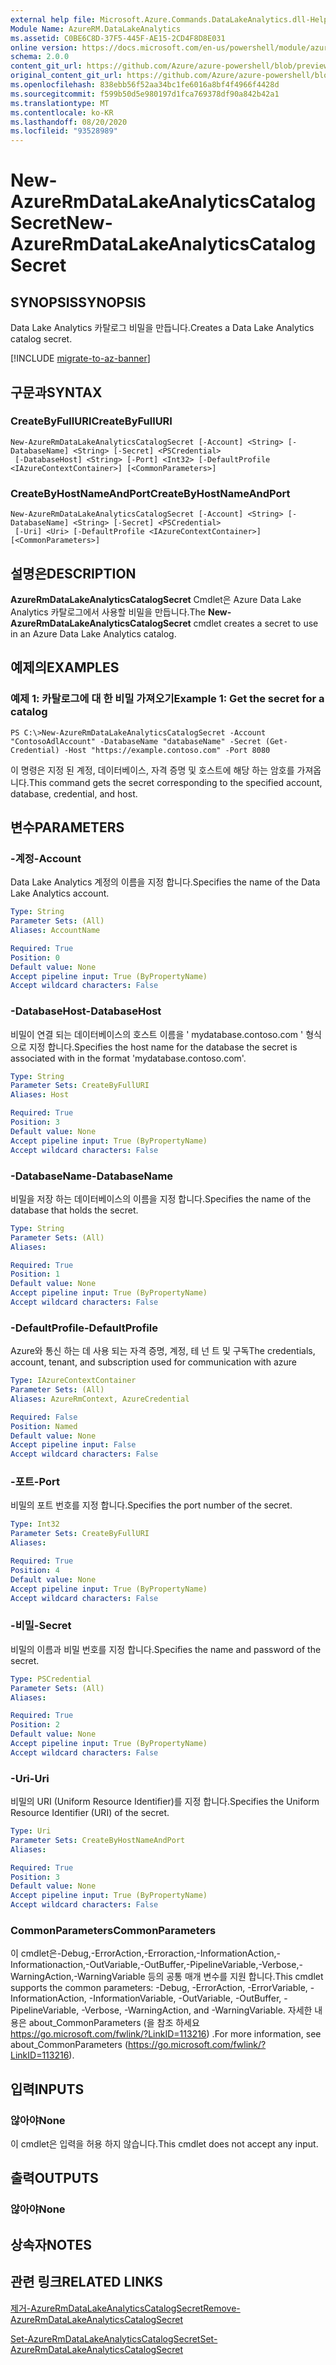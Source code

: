 ```yaml
---
external help file: Microsoft.Azure.Commands.DataLakeAnalytics.dll-Help.xml
Module Name: AzureRM.DataLakeAnalytics
ms.assetid: C0BE6C8D-37F5-445F-AE15-2CD4F8D8E031
online version: https://docs.microsoft.com/en-us/powershell/module/azurerm.datalakeanalytics/new-azurermdatalakeanalyticscatalogsecret
schema: 2.0.0
content_git_url: https://github.com/Azure/azure-powershell/blob/preview/src/ResourceManager/DataLakeAnalytics/Commands.DataLakeAnalytics/help/New-AzureRmDataLakeAnalyticsCatalogSecret.md
original_content_git_url: https://github.com/Azure/azure-powershell/blob/preview/src/ResourceManager/DataLakeAnalytics/Commands.DataLakeAnalytics/help/New-AzureRmDataLakeAnalyticsCatalogSecret.md
ms.openlocfilehash: 838ebb56f52aa34bc1fe6016a8bf4f4966f4428d
ms.sourcegitcommit: f599b50d5e980197d1fca769378df90a842b42a1
ms.translationtype: MT
ms.contentlocale: ko-KR
ms.lasthandoff: 08/20/2020
ms.locfileid: "93528989"
---
```

# <span data-ttu-id="3b0a4-101">New-AzureRmDataLakeAnalyticsCatalogSecret</span><span class="sxs-lookup"><span data-stu-id="3b0a4-101">New-AzureRmDataLakeAnalyticsCatalogSecret</span></span>

## <span data-ttu-id="3b0a4-102">SYNOPSIS</span><span class="sxs-lookup"><span data-stu-id="3b0a4-102">SYNOPSIS</span></span>
<span data-ttu-id="3b0a4-103">Data Lake Analytics 카탈로그 비밀을 만듭니다.</span><span class="sxs-lookup"><span data-stu-id="3b0a4-103">Creates a Data Lake Analytics catalog secret.</span></span>

[!INCLUDE [migrate-to-az-banner](../../includes/migrate-to-az-banner.md)]

## <span data-ttu-id="3b0a4-104">구문과</span><span class="sxs-lookup"><span data-stu-id="3b0a4-104">SYNTAX</span></span>

### <span data-ttu-id="3b0a4-105">CreateByFullURI</span><span class="sxs-lookup"><span data-stu-id="3b0a4-105">CreateByFullURI</span></span>
```
New-AzureRmDataLakeAnalyticsCatalogSecret [-Account] <String> [-DatabaseName] <String> [-Secret] <PSCredential>
 [-DatabaseHost] <String> [-Port] <Int32> [-DefaultProfile <IAzureContextContainer>] [<CommonParameters>]
```

### <span data-ttu-id="3b0a4-106">CreateByHostNameAndPort</span><span class="sxs-lookup"><span data-stu-id="3b0a4-106">CreateByHostNameAndPort</span></span>
```
New-AzureRmDataLakeAnalyticsCatalogSecret [-Account] <String> [-DatabaseName] <String> [-Secret] <PSCredential>
 [-Uri] <Uri> [-DefaultProfile <IAzureContextContainer>] [<CommonParameters>]
```

## <span data-ttu-id="3b0a4-107">설명은</span><span class="sxs-lookup"><span data-stu-id="3b0a4-107">DESCRIPTION</span></span>
<span data-ttu-id="3b0a4-108">**AzureRmDataLakeAnalyticsCatalogSecret** Cmdlet은 Azure Data Lake Analytics 카탈로그에서 사용할 비밀을 만듭니다.</span><span class="sxs-lookup"><span data-stu-id="3b0a4-108">The **New-AzureRmDataLakeAnalyticsCatalogSecret** cmdlet creates a secret to use in an Azure Data Lake Analytics catalog.</span></span>

## <span data-ttu-id="3b0a4-109">예제의</span><span class="sxs-lookup"><span data-stu-id="3b0a4-109">EXAMPLES</span></span>

### <span data-ttu-id="3b0a4-110">예제 1: 카탈로그에 대 한 비밀 가져오기</span><span class="sxs-lookup"><span data-stu-id="3b0a4-110">Example 1: Get the secret for a catalog</span></span>
```
PS C:\>New-AzureRmDataLakeAnalyticsCatalogSecret -Account "ContosoAdlAccount" -DatabaseName "databaseName" -Secret (Get-Credential) -Host "https://example.contoso.com" -Port 8080
```

<span data-ttu-id="3b0a4-111">이 명령은 지정 된 계정, 데이터베이스, 자격 증명 및 호스트에 해당 하는 암호를 가져옵니다.</span><span class="sxs-lookup"><span data-stu-id="3b0a4-111">This command gets the secret corresponding to the specified account, database, credential, and host.</span></span>

## <span data-ttu-id="3b0a4-112">변수</span><span class="sxs-lookup"><span data-stu-id="3b0a4-112">PARAMETERS</span></span>

### <span data-ttu-id="3b0a4-113">-계정</span><span class="sxs-lookup"><span data-stu-id="3b0a4-113">-Account</span></span>
<span data-ttu-id="3b0a4-114">Data Lake Analytics 계정의 이름을 지정 합니다.</span><span class="sxs-lookup"><span data-stu-id="3b0a4-114">Specifies the name of the Data Lake Analytics account.</span></span>

```yaml
Type: String
Parameter Sets: (All)
Aliases: AccountName

Required: True
Position: 0
Default value: None
Accept pipeline input: True (ByPropertyName)
Accept wildcard characters: False
```

### <span data-ttu-id="3b0a4-115">-DatabaseHost</span><span class="sxs-lookup"><span data-stu-id="3b0a4-115">-DatabaseHost</span></span>
<span data-ttu-id="3b0a4-116">비밀이 연결 되는 데이터베이스의 호스트 이름을 ' mydatabase.contoso.com ' 형식으로 지정 합니다.</span><span class="sxs-lookup"><span data-stu-id="3b0a4-116">Specifies the host name for the database the secret is associated with in the format 'mydatabase.contoso.com'.</span></span>

```yaml
Type: String
Parameter Sets: CreateByFullURI
Aliases: Host

Required: True
Position: 3
Default value: None
Accept pipeline input: True (ByPropertyName)
Accept wildcard characters: False
```

### <span data-ttu-id="3b0a4-117">-DatabaseName</span><span class="sxs-lookup"><span data-stu-id="3b0a4-117">-DatabaseName</span></span>
<span data-ttu-id="3b0a4-118">비밀을 저장 하는 데이터베이스의 이름을 지정 합니다.</span><span class="sxs-lookup"><span data-stu-id="3b0a4-118">Specifies the name of the database that holds the secret.</span></span>

```yaml
Type: String
Parameter Sets: (All)
Aliases: 

Required: True
Position: 1
Default value: None
Accept pipeline input: True (ByPropertyName)
Accept wildcard characters: False
```

### <span data-ttu-id="3b0a4-119">-DefaultProfile</span><span class="sxs-lookup"><span data-stu-id="3b0a4-119">-DefaultProfile</span></span>
<span data-ttu-id="3b0a4-120">Azure와 통신 하는 데 사용 되는 자격 증명, 계정, 테 넌 트 및 구독</span><span class="sxs-lookup"><span data-stu-id="3b0a4-120">The credentials, account, tenant, and subscription used for communication with azure</span></span>

```yaml
Type: IAzureContextContainer
Parameter Sets: (All)
Aliases: AzureRmContext, AzureCredential

Required: False
Position: Named
Default value: None
Accept pipeline input: False
Accept wildcard characters: False
```

### <span data-ttu-id="3b0a4-121">-포트</span><span class="sxs-lookup"><span data-stu-id="3b0a4-121">-Port</span></span>
<span data-ttu-id="3b0a4-122">비밀의 포트 번호를 지정 합니다.</span><span class="sxs-lookup"><span data-stu-id="3b0a4-122">Specifies the port number of the secret.</span></span>

```yaml
Type: Int32
Parameter Sets: CreateByFullURI
Aliases: 

Required: True
Position: 4
Default value: None
Accept pipeline input: True (ByPropertyName)
Accept wildcard characters: False
```

### <span data-ttu-id="3b0a4-123">-비밀</span><span class="sxs-lookup"><span data-stu-id="3b0a4-123">-Secret</span></span>
<span data-ttu-id="3b0a4-124">비밀의 이름과 비밀 번호를 지정 합니다.</span><span class="sxs-lookup"><span data-stu-id="3b0a4-124">Specifies the name and password of the secret.</span></span>

```yaml
Type: PSCredential
Parameter Sets: (All)
Aliases: 

Required: True
Position: 2
Default value: None
Accept pipeline input: True (ByPropertyName)
Accept wildcard characters: False
```

### <span data-ttu-id="3b0a4-125">-Uri</span><span class="sxs-lookup"><span data-stu-id="3b0a4-125">-Uri</span></span>
<span data-ttu-id="3b0a4-126">비밀의 URI (Uniform Resource Identifier)를 지정 합니다.</span><span class="sxs-lookup"><span data-stu-id="3b0a4-126">Specifies the Uniform Resource Identifier (URI) of the secret.</span></span>

```yaml
Type: Uri
Parameter Sets: CreateByHostNameAndPort
Aliases: 

Required: True
Position: 3
Default value: None
Accept pipeline input: True (ByPropertyName)
Accept wildcard characters: False
```

### <span data-ttu-id="3b0a4-127">CommonParameters</span><span class="sxs-lookup"><span data-stu-id="3b0a4-127">CommonParameters</span></span>
<span data-ttu-id="3b0a4-128">이 cmdlet은-Debug,-ErrorAction,-Erroraction,-InformationAction,-Informationaction,-OutVariable,-OutBuffer,-PipelineVariable,-Verbose,-WarningAction,-WarningVariable 등의 공통 매개 변수를 지원 합니다.</span><span class="sxs-lookup"><span data-stu-id="3b0a4-128">This cmdlet supports the common parameters: -Debug, -ErrorAction, -ErrorVariable, -InformationAction, -InformationVariable, -OutVariable, -OutBuffer, -PipelineVariable, -Verbose, -WarningAction, and -WarningVariable.</span></span> <span data-ttu-id="3b0a4-129">자세한 내용은 about_CommonParameters (을 참조 하세요 https://go.microsoft.com/fwlink/?LinkID=113216) .</span><span class="sxs-lookup"><span data-stu-id="3b0a4-129">For more information, see about_CommonParameters (https://go.microsoft.com/fwlink/?LinkID=113216).</span></span>

## <span data-ttu-id="3b0a4-130">입력</span><span class="sxs-lookup"><span data-stu-id="3b0a4-130">INPUTS</span></span>

### <span data-ttu-id="3b0a4-131">않아야</span><span class="sxs-lookup"><span data-stu-id="3b0a4-131">None</span></span>
<span data-ttu-id="3b0a4-132">이 cmdlet은 입력을 허용 하지 않습니다.</span><span class="sxs-lookup"><span data-stu-id="3b0a4-132">This cmdlet does not accept any input.</span></span>

## <span data-ttu-id="3b0a4-133">출력</span><span class="sxs-lookup"><span data-stu-id="3b0a4-133">OUTPUTS</span></span>

### <span data-ttu-id="3b0a4-134">않아야</span><span class="sxs-lookup"><span data-stu-id="3b0a4-134">None</span></span>

## <span data-ttu-id="3b0a4-135">상속자</span><span class="sxs-lookup"><span data-stu-id="3b0a4-135">NOTES</span></span>

## <span data-ttu-id="3b0a4-136">관련 링크</span><span class="sxs-lookup"><span data-stu-id="3b0a4-136">RELATED LINKS</span></span>

[<span data-ttu-id="3b0a4-137">제거-AzureRmDataLakeAnalyticsCatalogSecret</span><span class="sxs-lookup"><span data-stu-id="3b0a4-137">Remove-AzureRmDataLakeAnalyticsCatalogSecret</span></span>](./Remove-AzureRmDataLakeAnalyticsCatalogSecret.md)

[<span data-ttu-id="3b0a4-138">Set-AzureRmDataLakeAnalyticsCatalogSecret</span><span class="sxs-lookup"><span data-stu-id="3b0a4-138">Set-AzureRmDataLakeAnalyticsCatalogSecret</span></span>](./Set-AzureRmDataLakeAnalyticsCatalogSecret.md)


